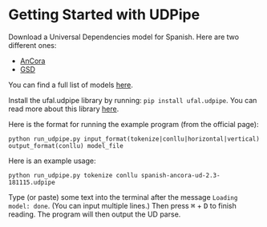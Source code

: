 # Getting Started with UDPipe

Download a Universal Dependencies model for Spanish. Here are two different ones:
* [AnCora](https://lindat.mff.cuni.cz/repository/xmlui/bitstream/handle/11234/1-2898/spanish-ancora-ud-2.3-181115.udpipe?sequence=75&isAllowed=y)
* [GSD](https://lindat.mff.cuni.cz/repository/xmlui/bitstream/handle/11234/1-2898/spanish-gsd-ud-2.3-181115.udpipe?sequence=74&isAllowed=y)

You can find a full list of models [here](https://lindat.mff.cuni.cz/repository/xmlui/handle/11234/1-2898).

Install the ufal.udpipe library by running: `pip install ufal.udpipe`. You can read more about this library [here](https://pypi.org/project/ufal.udpipe/).

Here is the format for running the example program (from the official page):

```
python run_udpipe.py input_format(tokenize|conllu|horizontal|vertical) output_format(conllu) model_file
```

Here is an example usage:
```
python run_udpipe.py tokenize conllu spanish-ancora-ud-2.3-181115.udpipe
```

Type (or paste) some text into the terminal after the message `Loading model: done`. (You can input multiple lines.)
Then press <kbd>⌘</kbd> + <kbd>D</kbd> to finish reading. The program will then output the UD parse.
